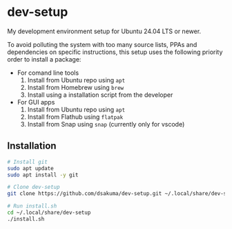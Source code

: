 # dev-setup

My development environment setup for Ubuntu 24.04 LTS or newer.


To avoid polluting the system with too many source lists, PPAs and dependencies on specific instructions, this setup uses the following priority order to install a package:

- For comand line tools
  1. Install from Ubuntu repo using `apt`
  2. Install from Homebrew using `brew`
  3. Install using a installation script from the developer
- For GUI apps
  1. Install from Ubuntu repo using `apt`
  2. Install from Flathub using `flatpak`
  3. Install from Snap using `snap` (currently only for vscode)

## Installation

```sh
# Install git
sudo apt update
sudo apt install -y git

# Clone dev-setup
git clone https://github.com/dsakuma/dev-setup.git ~/.local/share/dev-setup

# Run install.sh
cd ~/.local/share/dev-setup
./install.sh
```
